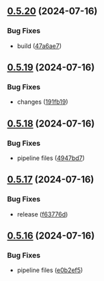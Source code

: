 ## [0.5.20](https://github.com/kub3dev/confeitaria/compare/0.5.19...0.5.20) (2024-07-16)


### Bug Fixes

* build ([47a6ae7](https://github.com/kub3dev/confeitaria/commit/47a6ae7ce03dd99cac11b1df93a414dad973edbb))



## [0.5.19](https://github.com/kub3dev/confeitaria/compare/0.5.18...0.5.19) (2024-07-16)


### Bug Fixes

* changes ([191fb19](https://github.com/kub3dev/confeitaria/commit/191fb19b212eee155b8a326539186fa18336c610))



## [0.5.18](https://github.com/kub3dev/confeitaria/compare/0.5.17...0.5.18) (2024-07-16)


### Bug Fixes

* pipeline files ([4947bd7](https://github.com/kub3dev/confeitaria/commit/4947bd7aa2330f344582f5a2ef4ffa52aff104ab))



## [0.5.17](https://github.com/kub3dev/confeitaria/compare/0.5.16...0.5.17) (2024-07-16)


### Bug Fixes

* release ([f63776d](https://github.com/kub3dev/confeitaria/commit/f63776dc03cfd331304b0474954e9df9d574fa94))



## [0.5.16](https://github.com/kub3dev/confeitaria/compare/0.5.15...0.5.16) (2024-07-16)


### Bug Fixes

* pipeline files ([e0b2ef5](https://github.com/kub3dev/confeitaria/commit/e0b2ef5406cc60efddd624af5d0b4cb3a7e7fad3))



